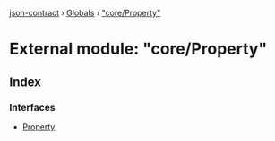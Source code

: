 [json-contract](../README.md) › [Globals](../globals.md) › ["core/Property"](_core_property_.md)

# External module: "core/Property"

## Index

### Interfaces

* [Property](../interfaces/_core_property_.property.md)
